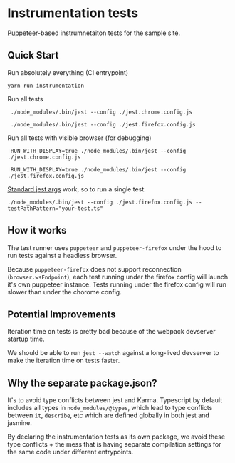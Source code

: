 # Instrumentation tests

[Puppeteer](https://github.com/GoogleChrome/puppeteer)-based instrumnetaiton tests for the sample site.

## Quick Start

Run absolutely everything (CI entrypoint)

```
yarn run instrumentation
```

Run all tests

```
 ./node_modules/.bin/jest --config ./jest.chrome.config.js

 ./node_modules/.bin/jest --config ./jest.firefox.config.js

```

Run all tests with visible browser (for debugging)

```
 RUN_WITH_DISPLAY=true ./node_modules/.bin/jest --config ./jest.chrome.config.js

 RUN_WITH_DISPLAY=true ./node_modules/.bin/jest --config ./jest.firefox.config.js
```

[Standard jest args](https://jestjs.io/docs/en/cli.html) work, so to run a single test:

```
./node_modules/.bin/jest --config ./jest.firefox.config.js --testPathPattern="your-test.ts"
```

## How it works

The test runner uses `puppeteer` and `puppeteer-firefox` under the hood to run tests against a headless browser.

Because `puppeteer-firefox` does not support reconnection (`browser.wsEndpoint`), each test running under the firefox config will launch it's own puppeteer instance. Tests running under the firefox config will run slower than under the chorome config.

## Potential Improvements

Iteration time on tests is pretty bad because of the webpack devserver startup time.

We should be able to run `jest --watch` against a long-lived devserver to make the iteration time on tests faster.

## Why the separate package.json?

It's to avoid type conflicts between jest and Karma.
Typescript by default includes all types in `node_modules/@types`, which lead to type conflicts between `it`, `describe`, etc which are defined globally in both jest and jasmine.

By declaring the instrumentation tests as its own package, we avoid these type conflicts + the mess that is having separate compilation settings for the same code under different entrypoints.
